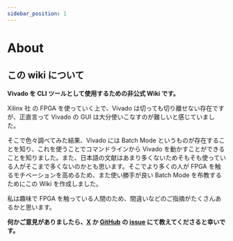 ```yaml
---
sidebar_position: 1
---
```


# About

## この wiki について

**Vivado を CLI ツールとして使用するための非公式 Wiki です。**

Xilinx 社 の FPGA を使っていく上で、Vivado は切っても切り離せない存在ですが、正直言って Vivado の GUI は大分使いこなすのが難しいと感じていました。

そこで色々調べてみた結果、Vivado には Batch Mode というものが存在することを知り、これを使うことでコマンドラインから Vivado を動かすことができることを知りました。また、日本語の文献はあまり多くないためそもそも使っている人がそこまで多くないのかとも思います。そこでより多くの人が FPGA を触るモチベーションを高めるため、また使い勝手が良い Batch Mode を布教するためにこの Wiki を作成しました。

私は趣味で FPGA を触っている人間のため、間違いなどのご指摘がたくさんあるかと思います。

**何かご意見がありましたら、[X](https://x.com/whatacotton) か [GitHub](https://github.com/WhatACotton/my-xilinx-docs) の [issue](https://github.com/WhatACotton/my-xilinx-docs/issues) にて教えてくださると幸いです。**
